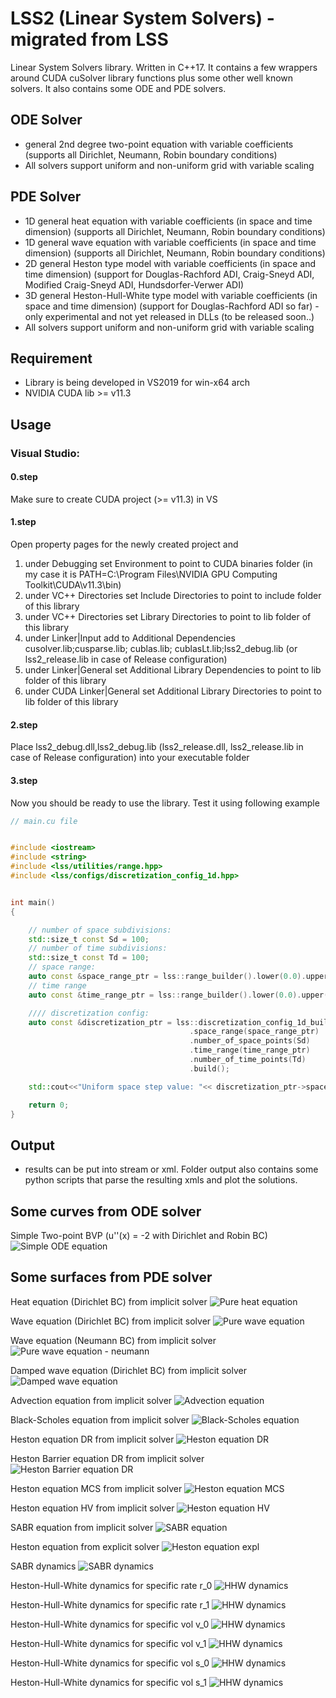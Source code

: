 # LSS2 (Linear System Solvers) - migrated from LSS
Linear System Solvers library. Written in C++17. It contains a few wrappers around CUDA cuSolver library functions plus some other well known solvers.
It also contains some ODE and PDE solvers.

## ODE Solver
* general 2nd degree two-point equation with variable coefficients (supports all Dirichlet, Neumann, Robin boundary conditions)
* All solvers support uniform and non-uniform grid with variable scaling


## PDE Solver
* 1D general heat equation with variable coefficients (in space and time dimension) (supports all Dirichlet, Neumann, Robin boundary conditions)
* 1D general wave equation with variable coefficients (in space and time dimension) (supports all Dirichlet, Neumann, Robin boundary conditions)
* 2D general Heston type model with variable coefficients (in space and time dimension)
 (support for Douglas-Rachford ADI, Craig-Sneyd ADI, Modified Craig-Sneyd ADI, Hundsdorfer-Verwer ADI)
* 3D general Heston-Hull-White type model with variable coefficients (in space and time dimension)
 (support for Douglas-Rachford ADI so far) - only experimental and not yet released in DLLs (to be released soon..)
* All solvers support uniform and non-uniform grid with variable scaling

## Requirement
* Library is being developed in VS2019 for win-x64 arch
* NVIDIA CUDA lib >= v11.3

## Usage
### Visual Studio:

#### 0.step
   Make sure to create CUDA project (>= v11.3) in VS
#### 1.step 
   Open property pages for the newly created project and
   1. under Debugging set Environment to point to CUDA binaries folder (in my case it is PATH=C:\Program Files\NVIDIA GPU Computing Toolkit\CUDA\v11.3\bin\)
   2. under VC++ Directories set Include Directories to point to include folder of this library
   3. under VC++ Directories set Library Directories to point to lib folder of this library
   4. under Linker|Input add to Additional Dependencies cusolver.lib;cusparse.lib; cublas.lib; cublasLt.lib;lss2_debug.lib (or lss2_release.lib in case of Release configuration)
   5. under Linker|General set Additional Library Dependencies to point to lib folder of this library
   6. under CUDA Linker|General set Additional Library Directories to point to lib folder of this library
#### 2.step
   Place lss2_debug.dll,lss2_debug.lib (lss2_release.dll, lss2_release.lib in case of Release configuration) into your executable folder
#### 3.step
   Now you should be ready to use the library. Test it using following example


```cpp
// main.cu file 


#include <iostream>
#include <string>
#include <lss/utilities/range.hpp>
#include <lss/configs/discretization_config_1d.hpp>


int main()
{

    // number of space subdivisions:
    std::size_t const Sd = 100;
    // number of time subdivisions:
    std::size_t const Td = 100;
    // space range:
    auto const &space_range_ptr = lss::range_builder().lower(0.0).upper(20.0).build();
    // time range
    auto const &time_range_ptr = lss::range_builder().lower(0.0).upper(1.0).build();

    //// discretization config:
    auto const &discretization_ptr = lss::discretization_config_1d_builder()
                                        .space_range(space_range_ptr)
                                        .number_of_space_points(Sd)
                                        .time_range(time_range_ptr)
                                        .number_of_time_points(Td)
                                        .build();

    std::cout<<"Uniform space step value: "<< discretization_ptr->space_step()<<"\n";

    return 0;
}
```

## Output
* results can be put into stream or xml. Folder output also contains some python scripts that parse the resulting xmls and plot the solutions. 

## Some curves from ODE solver
Simple Two-point BVP (u''(x) = -2 with Dirichlet and Robin BC)
![Simple ODE equation](/outputs/pics/ode_bvp_neumann_robin.png)

## Some surfaces from PDE solver

Heat equation (Dirichlet BC) from implicit solver
![Pure heat equation](/outputs/pics/pure_heat_surf_cuda_euler_nonuniform_grid.png)

Wave equation (Dirichlet BC) from implicit solver
![Pure wave equation](/outputs/pics/pure_wave_surf_implicit_tlu_uniform_grid.png)

Wave equation (Neumann BC) from implicit solver
![Pure wave equation - neumann](/outputs/pics/pure_wave_surf_implicit_cuda_dev_nonuniform_grid.png)

Damped wave equation (Dirichlet BC) from implicit solver
![Damped wave equation](/outputs/pics/dumped_pure_wave_surf_implicit_dss_nonuniform_grid.png)

Advection equation from implicit solver
![Advection equation](/outputs/pics/advection_surf_implicit_tlu_nonuniform_grid.png)

Black-Scholes equation from implicit solver
![Black-Scholes equation](/outputs/pics/call_surf_bs_implicit_tlu_cn_uniform_grid.png)

Heston equation DR from implicit solver
![Heston equation DR](/outputs/pics/heston_tlu_dr_nonuniform_grid.png)

Heston Barrier equation DR from implicit solver
![Heston Barrier equation DR](/outputs/pics/heston_tlu_dr_uao_put_nonuniform_grid.png)

Heston equation MCS from implicit solver
![Heston equation MCS](/outputs/pics/heston_tlu_mcs_call_nonuniform_grid.png)

Heston equation HV from implicit solver
![Heston equation HV](/outputs/pics/heston_tlu_hw_call_nonuniform_grid.png)

SABR equation from implicit solver
![SABR equation](/outputs/pics/sabr_tlu_dr_call_nonuniform_grid.png)

Heston equation from explicit solver
![Heston equation expl](/outputs/pics/heston_explicit_euler_call_nonuniform_grid.png)

SABR dynamics
![SABR dynamics](/outputs/pics/sabr_tlu_dr_call_nonuniform_grid_stepping.png)

Heston-Hull-White dynamics for specific rate r_0
![HHW dynamics](/outputs/pics/hhw_sv_r0_uniform_grid.png)

Heston-Hull-White dynamics for specific rate r_1
![HHW dynamics](/outputs/pics/hhw_sv_r1_uniform_grid.png)

Heston-Hull-White dynamics for specific vol v_0
![HHW dynamics](/outputs/pics/hhw_sr_v0_uniform_grid.png)

Heston-Hull-White dynamics for specific vol v_1
![HHW dynamics](/outputs/pics/hhw_sr_v1_uniform_grid.png)

Heston-Hull-White dynamics for specific vol s_0
![HHW dynamics](/outputs/pics/hhw_rv_s0_uniform_grid.png)

Heston-Hull-White dynamics for specific vol s_1
![HHW dynamics](/outputs/pics/hhw_rv_s1_uniform_grid.png)